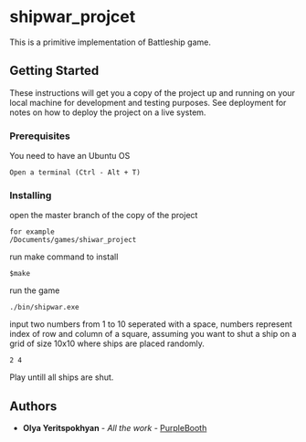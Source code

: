 # shipwar_projcet

This is a primitive implementation of Battleship game.

## Getting Started

These instructions will get you a copy of the project up and running on your local machine for development and testing purposes. See deployment for notes on how to deploy the project on a live system.

### Prerequisites

You need to have an Ubuntu OS

```
Open a terminal (Ctrl - Alt + T) 
```

### Installing

open the master branch of the copy of the project 

```
for example
/Documents/games/shiwar_project
```
run make command to install
```
$make
```
run the game

```
./bin/shipwar.exe
```

input two numbers from 1 to 10 seperated with a space, numbers represent index of row and column of a square, assuming you want to shut a ship on a grid of size 10x10 where ships are placed randomly.
```
2 4
```
Play untill all ships are shut.


## Authors

* **Olya Yeritspokhyan** - *All the work* - [PurpleBooth](https://github.com/olinka-1993)


